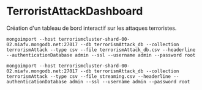 # TerroristAttackDashboard
Création d'un tableau de bord interactif sur les attaques terroristes. 

```
mongoimport --host terrorismcluster-shard-00-02.miafv.mongodb.net:27017 --db terrorismAttack_db --collection terrorismAttack --type csv --file terrorismAttack_db.csv --headerline --authenticationDatabase admin --ssl --username admin --password root 
```

```
mongoimport --host terrorismcluster-shard-00-02.miafv.mongodb.net:27017 --db terrorismAttack_db --collection terrorismAttack --type csv --file streaming.csv --headerline --authenticationDatabase admin --ssl --username admin --password root 
```
